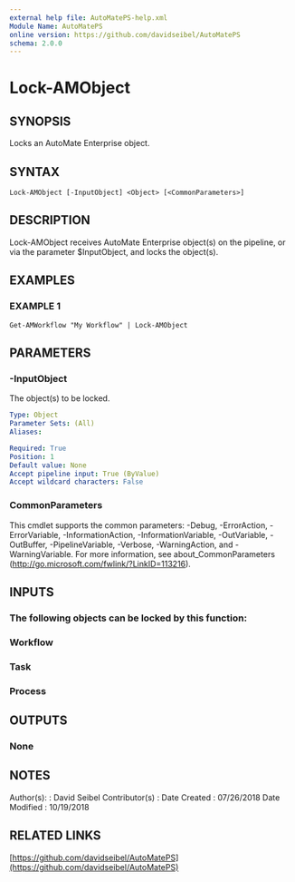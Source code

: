 ```yaml
---
external help file: AutoMatePS-help.xml
Module Name: AutoMatePS
online version: https://github.com/davidseibel/AutoMatePS
schema: 2.0.0
---
```


# Lock-AMObject

## SYNOPSIS
Locks an AutoMate Enterprise object.

## SYNTAX

```
Lock-AMObject [-InputObject] <Object> [<CommonParameters>]
```

## DESCRIPTION
Lock-AMObject receives AutoMate Enterprise object(s) on the pipeline, or via the parameter $InputObject, and locks the object(s).

## EXAMPLES

### EXAMPLE 1
```
Get-AMWorkflow "My Workflow" | Lock-AMObject
```

## PARAMETERS

### -InputObject
The object(s) to be locked.

```yaml
Type: Object
Parameter Sets: (All)
Aliases:

Required: True
Position: 1
Default value: None
Accept pipeline input: True (ByValue)
Accept wildcard characters: False
```

### CommonParameters
This cmdlet supports the common parameters: -Debug, -ErrorAction, -ErrorVariable, -InformationAction, -InformationVariable, -OutVariable, -OutBuffer, -PipelineVariable, -Verbose, -WarningAction, and -WarningVariable.
For more information, see about_CommonParameters (http://go.microsoft.com/fwlink/?LinkID=113216).

## INPUTS

### The following objects can be locked by this function:
### Workflow
### Task
### Process
## OUTPUTS

### None
## NOTES
Author(s):     : David Seibel
Contributor(s) :
Date Created   : 07/26/2018
Date Modified  : 10/19/2018

## RELATED LINKS

[https://github.com/davidseibel/AutoMatePS](https://github.com/davidseibel/AutoMatePS)

